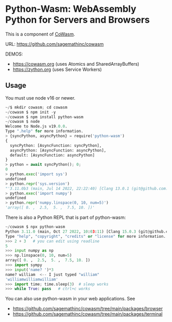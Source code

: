 # Python\-Wasm: WebAssembly Python for Servers and Browsers

This is a component of [CoWasm](https://cowasm.org). 

URL: https://github.com/sagemathinc/cowasm 

DEMOS:

- https://cowasm.org \(uses Atomics and SharedArrayBuffers\)
- https://zython.org \(uses Service Workers\)

## Usage

You must use node v16 or newer.

```py
~/$ mkdir cowasm; cd cowasm
~/cowasm $ npm init -y
~/cowasm $ npm install python-wasm
~/cowasm $ node
Welcome to Node.js v19.0.0.
Type ".help" for more information.
> {syncPython, asyncPython} = require('python-wasm')
{
  syncPython: [AsyncFunction: syncPython],
  asyncPython: [AsyncFunction: asyncPython],
  default: [AsyncFunction: asyncPython]
}
> python = await syncPython(); 0;
0
> python.exec('import sys')
undefined
> python.repr('sys.version')
"'3.11.0b3 (main, Jul 14 2022, 22:22:40) [Clang 13.0.1 (git@github.com:ziglang/zig-bootstrap.git 623481199fe17f4311cbdbbf'"
> python.exec('import numpy')
undefined
> python.repr('numpy.linspace(0, 10, num=5)')
'array([ 0. ,  2.5,  5. ,  7.5, 10. ])'
```

There is also a Python REPL that is part of python\-wasm:

```py
~/cowasm $ npx python-wasm
Python 3.11.0 (main, Oct 27 2022, 10:03:11) [Clang 15.0.3 (git@github.com:ziglang/zig-bootstrap.git 0ce789d0f7a4d89fdc4d9571 on wasi
Type "help", "copyright", "credits" or "license" for more information.
>>> 2 + 3   # you can edit using readline
5
>>> input numpy as np
>>> np.linspace(0, 10, num=5)
array([ 0. ,  2.5,  5. ,  7.5, 10. ])
>>> import sympy
>>> input('name? ')*3
name? william  <-- I just typed "william"
'williamwilliamwilliam'
>>> import time; time.sleep(3)  # sleep works
>>> while True: pass   # ctrl+c works
```

You can also use python-wasm in your web applications.  See

- https://github.com/sagemathinc/cowasm/tree/main/packages/browser
- https://github.com/sagemathinc/cowasm/tree/main/packages/terminal
